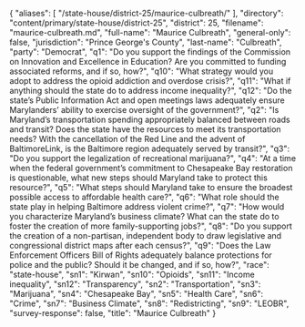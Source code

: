 {
  "aliases": [
    "/state-house/district-25/maurice-culbreath/"
  ],
  "directory": "content/primary/state-house/district-25",
  "district": 25,
  "filename": "maurice-culbreath.md",
  "full-name": "Maurice Culbreath",
  "general-only": false,
  "jurisdiction": "Prince George's County",
  "last-name": "Culbreath",
  "party": "Democrat",
  "q1": "Do you support the findings of the Commission on Innovation and Excellence in Education? Are you committed to funding associated reforms, and if so, how?",
  "q10": "What strategy would you adopt to address the opioid addiction and overdose crisis?",
  "q11": "What if anything should the state do to address income inequality?",
  "q12": "Do the state’s Public Information Act and open meetings laws adequately ensure Marylanders’ ability to exercise oversight of the government?",
  "q2": "Is Maryland’s transportation spending appropriately balanced between roads and transit? Does the state have the resources to meet its transportation needs? With the cancellation of the Red Line and the advent of BaltimoreLink, is the Baltimore region adequately served by transit?",
  "q3": "Do you support the legalization of recreational marijuana?",
  "q4": "At a time when the federal government’s commitment to Chesapeake Bay restoration is questionable, what new steps should Maryland take to protect this resource?",
  "q5": "What steps should Maryland take to ensure the broadest possible access to affordable health care?",
  "q6": "What role should the state play in helping Baltimore address violent crime?",
  "q7": "How would you characterize Maryland’s business climate? What can the state do to foster the creation of more family-supporting jobs?",
  "q8": "Do you support the creation of a non-partisan, independent body to draw legislative and congressional district maps after each census?",
  "q9": "Does the Law Enforcement Officers Bill of Rights adequately balance protections for police and the public? Should it be changed, and if so, how?",
  "race": "state-house",
  "sn1": "Kirwan",
  "sn10": "Opioids",
  "sn11": "Income inequality",
  "sn12": "Transparency",
  "sn2": "Transportation",
  "sn3": "Marijuana",
  "sn4": "Chesapeake Bay",
  "sn5": "Health Care",
  "sn6": "Crime",
  "sn7": "Business Climate",
  "sn8": "Redistricting",
  "sn9": "LEOBR",
  "survey-response": false,
  "title": "Maurice Culbreath"
}
